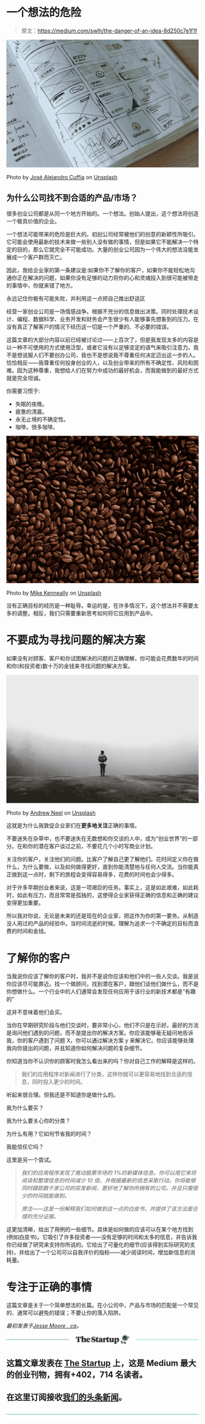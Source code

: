 # 一个想法的危险

> 原文：<https://medium.com/swlh/the-danger-of-an-idea-8d250c7e1f1f>

![](img/c39c4a0c6a5ba27abe0f7a851647d212.png)

Photo by [José Alejandro Cuffia](https://unsplash.com/@alecuffia?utm_source=medium&utm_medium=referral) on [Unsplash](https://unsplash.com?utm_source=medium&utm_medium=referral)

## 为什么公司找不到合适的产品/市场？

很多创业公司都是从同一个地方开始的。一个想法。创始人提出，这个想法将创造一个极具价值的企业。

一个想法可能带来的危险是巨大的。初创公司经常被他们的创意的新颖性所吸引。它可能会使用最新的技术来做一些别人没有做的事情，但是如果它不能解决一个特定的目的，那么它就完全不可能成功。大量的创业公司因为一个伟大的想法没能发展成一个客户群而灭亡。

因此，我给企业家的第一条建议是:如果你不了解你的客户，如果你不能轻松地沟通你正在解决的问题，如果你没有足够的动力将你的心和灵魂投入到很可能被带走的事情中，你就来错了地方。

永远记住你极有可能失败，并利用这一点把自己推出舒适区

经营一家创业公司是一场情感战争。根据不充分的信息做出决策。同时处理技术设计、编程、数据科学、业务开发和财务会产生很少有人能够事先想象到的压力。在没有真正了解客户的情况下经历这一切是一个严重的、不必要的错误。

这篇文章的大部分内容以前已经被讨论过——上百次了，但是我发现太多的内容是以一种不可使用的方式使用泛型，或者它没有以足够坚定的语气来吸引注意力。我不是想说服人们不要创办公司，我也不是想说我不尊重任何决定迈出这一步的人。恰恰相反——我尊重任何投身创业的人，以及创业带来的所有不确定性、风险和困难。因为这种尊重，我想给人们在努力中成功的最好机会，而我能做到的最好方式就是完全坦诚。

你需要习惯于:

*   失眠的夜晚。
*   疲惫的清晨。
*   永无止境的不确定性。
*   咖啡。很多咖啡。

![](img/ea8840d34b108dee2dda6918b45fdde4.png)

Photo by [Mike Kenneally](https://unsplash.com/@asthetik?utm_source=medium&utm_medium=referral) on [Unsplash](https://unsplash.com?utm_source=medium&utm_medium=referral)

没有正确目标的经历是一种耻辱。幸运的是，在许多情况下，这个想法并不需要太多的调整。相反，我们只需要重新思考如何将它应用到产品中。

# 不要成为寻找问题的解决方案

如果没有对顾客、客户和你试图解决的问题的正确理解，你可能会花费数年的时间和你(和投资者)数十万的金钱来寻找问题的解决方案。

![](img/b8e26b8f0e555c853872d654d88ec5b3.png)

Photo by [Andrew Neel](https://unsplash.com/@andrewtneel?utm_source=medium&utm_medium=referral) on [Unsplash](https://unsplash.com?utm_source=medium&utm_medium=referral)

这就是为什么我敦促企业家们在**更多地关注**正确的事情。

不要迷失在杂草中，也不要迷失在无数想和你交谈的人中，成为“创业世界”的一部分。在和你的潜在客户谈过之前，不要花几个小时写商业计划。

关注你的客户，关注他们的问题。比客户了解自己更了解他们。花时间定义你在做什么，为什么要做，以及如何做得更好，直到你能清楚地与任何人交流。当你能真正做到这一点时，剩下的旅程会变得容易得多，花费的时间也会少得多。

对于许多早期创业者来说，这是一项艰巨的任务。事实上，这是如此艰难，如此耗时，如此有压力，而且常常是孤独的，这使得企业家获得正确的信息和正确的建议变得更加重要。

所以我对你说，无论是未来的还是现在的企业家，把这作为你的第一要务。从制造没人用过的产品的经验中。当时间流逝的时候。理解为追求一个不确定的目标而浪费的时间和金钱。

# 了解你的客户

当我说你应该了解你的客户时，我并不是说你应该和他们中的一些人交谈。我是说你应该尽可能靠近。找一个做顾问，找到潜在客户，跟他们谈他们做什么，而不是你想做什么。一个行业中的人们通常会发现任何应用于该行业的新技术都是“有趣的”

这并不意味着他们会买。

当你在早期研究阶段与他们交谈时，要非常小心，他们不只是在示好。最好的方法是询问他们遇到的问题，而不是提出你的解决方案。你应该能够毫无疑问地告诉我，你的客户遇到了问题 X，你可以通过解决方案 y 来解决它。你应该能够处理我向你提出的问题，并且知道你如何解决问题的复杂细节。

你知道当你不认识你的顾客时我怎么看出来的吗？你对自己工作的解释是这样的。

> 我们的应用程序对新闻进行了分类，这样你就可以更容易地找到合适的信息，同时投入更少的时间。

听起来很合理。但我还是不知道你是做什么的。

我为什么要买？

我为什么要关心你的分类？

为什么有用？它如何节省我的时间？

我能信任它吗？

这里是另一个尝试。

> *我们的应用程序发现了推动股票市场的 1%的新媒体信息。你可以用它来将阅读和整理信息的时间减少 10 倍，并根据最新的信息采取行动。你将能够同时跟踪数千家公司的突发新闻，更好地了解你所拥有的公司，并且只需很少的时间就能做到。*
> 
> *旁注——这是一份解释我们如何做到这一点的白皮书，并提供了该方法是合理的充分证据。*

这更加清晰，给出了用例的一些细节。具体是如何做的应该可以在某个地方找到(例如白皮书)。它吸引了许多投资者——没有足够的时间和太多的信息，并告诉我你已经做了研究来支持你所说的。它给出了可量化的细节(应该得到实际研究的支持)，并给出了一个公司可以自我评价的指标——减少阅读时间，增加新信息的消耗量。

# 专注于正确的事情

这篇文章是关于一个简单想法的长篇。在小公司中，产品与市场的匹配是一个常见的、通常可以避免的错误；不要让你的落入陷阱。

*最初发表于*[*Jesse Moore . ca*](https://jessemoore.ca/2018/the-danger-of-an-idea/)*。*

[![](img/308a8d84fb9b2fab43d66c117fcc4bb4.png)](https://medium.com/swlh)

## 这篇文章发表在 [The Startup](https://medium.com/swlh) 上，这是 Medium 最大的创业刊物，拥有+402，714 名读者。

## 在这里订阅接收[我们的头条新闻](http://growthsupply.com/the-startup-newsletter/)。

[![](img/b0164736ea17a63403e660de5dedf91a.png)](https://medium.com/swlh)